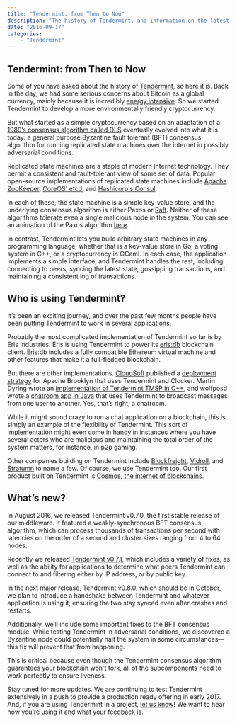 ```yaml
---
title: "Tendermint: from Then to Now"
description: "The history of Tendermint, and information on the latest release and more"
date: "2016-09-17"
categories: 
    - "Tendermint"
---
```


## Tendermint: from Then to Now

Some of you have asked about the history of [Tendermint](http://tendermint.com/), so here it is. Back in the day, we had some serious concerns about Bitcoin as a global currency, mainly because it is incredibly [energy intensive](http://motherboard.vice.com/read/bitcoin-could-consume-as-much-electricity-as-denmark-by-2020). So we started Tendermint to develop a more environmentally friendly cryptocurrency. 

But what started as a simple cryptocurrency based on an adaptation of a [1980’s consensus algorithm called DLS](http://groups.csail.mit.edu/tds/papers/Lynch/jacm88.pdf) eventually evolved into what it is today: a general purpose Byzantine fault tolerant (BFT) consensus algorithm for running replicated state machines over the internet in possibly adversarial conditions.

Replicated state machines are a staple of modern Internet technology. They permit a consistent and fault-tolerant view of some set of data. Popular open-source implementations of replicated state machines include [Apache ZooKeeper](http://bookkeeper.apache.org/), [CoreOS' etcd](https://coreos.com/etcd/), and [Hashicorp's Consul](https://www.consul.io/). 

In each of these, the state machine is a simple key-value store, and the underlying consensus algorithm is either Paxos or [Raft](https://raft.github.io/). Neither of these algorithms tolerate even a single malicious node in the system. You can see an animation of the Paxos algorithm [here](http://harry.me/blog/2014/12/27/neat-algorithms-paxos/). 

In contrast, Tendermint lets you build arbitrary state machines in any programming language, whether that is a key-value store in Go, a voting system in C++, or a cryptocurrency in OCaml. In each case, the application implements a simple interface, and Tendermint handles the rest, including connecting to peers, syncing the latest state, gossipping transactions, and maintaining a consistent log of transactions.

## Who is using Tendermint?

It’s been an exciting journey, and over the past few months people have been putting Tendermint to work in several applications. 

Probably the most complicated implementation of Tendermint so far is by Eris Industries. Eris is using Tendermint to power its [eris:db](https://erisindustries.com/components/erisdb/) blockchain client. Eris:db includes a fully compatible Ethereum virtual machine and other features that make it a full-fledged blockchain. 

But there are other implementations. [CloudSoft](http://www.cloudsoft.io/) published a [deployment strategy](http://www.cloudsoft.io/tendermint-and-clocker/) for Apache Brooklyn that uses Tendermint and Clocker. Martin Dyring wrote an [implementation of Tendermint TMSP in C++](https://github.com/mdyring/cpp-tmsp), and wolfposd wrote a [chatroom app in Java](https://github.com/wolfposd/TMChat) that uses Tendermint to broadcast messages from one user to another. Yes, that’s right, a chatroom. 

While it might sound crazy to run a chat application on a blockchain, this is simply an example of the flexibility of Tendermint. This sort of implementation might even come in handy in instances where you have several actors who are malicious and maintaining the total order of the system matters, for instance, in p2p gaming.

Other companies building on Tendermint include [Blockfreight](https://blockfreight.com/), [Vidroll](http://www.vidroll.com/), and [Stratumn](https://stratumn.com/) to name a few. Of course, we use Tendermint too. Our first product built on Tendermint is [Cosmos, the internet of blockchains](http://cosmos.network/).

## What’s new? 

In August 2016, we released Tendermint v0.7.0, the first stable release of our middleware. It featured a weakly-synchronous BFT consensus algorithm, which can process thousands of transactions per second with latencies on the order of a second and cluster sizes ranging from 4 to 64 nodes.

Recently we released [Tendermint v0.7.1](https://github.com/tendermint/tendermint), which includes a variety of fixes, as well as the ability for applications to determine what peers Tendermint can connect to and filtering either by IP address, or by public key.

In the next major release, Tendermint v0.8.0, which should be in October, we plan to introduce a handshake between Tendermint and whatever application is using it, ensuring the two stay synced even after crashes and restarts. 

Additionally, we’ll include some important fixes to the BFT consensus module. While testing Tendermint in adversarial conditions, we discovered a Byzantine node could potentially halt the system in some circumstances—this fix will prevent that from happening. 

This is critical because even though the Tendermint consensus algorithm guarantees your blockchain won't fork, all of the subcomponents need to work perfectly to ensure liveness.

Stay tuned for more updates. We are continuing to test Tendermint extensively in a push to provide a production ready offering in early 2017. And, if you are using Tendermint in a project, [let us know](https://docs.google.com/a/tendermint.com/forms/d/e/1FAIpQLSclH87WiZrer8aUzO5oNWoSCqcbn4mwQ3sDJJX44E9rhdVJFw/viewform?c=0&w=1)! We want to hear how you’re using it and what your feedback is. 
